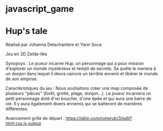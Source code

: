 # javascript_game
<h1>Hup's tale</h1>
Réalisé par Johanna Delachambre et Yann Soca

Jeu en 2D Zelda-like

Synopsys :
Le joueur incarne Hup, un personnage qui a pour mission
d'explorer un monde mystérieux et rempli de secrets. Sa quête le menera à un donjon dans lequel il devra vaincre un terrible ennemi et libérer le monde de son emprise. 


Caractéristiques du jeu : Nous souhaitons créer une map composée de plusieurs "pièces" (forêt, grotte, plage, donjon...). Le joueur incarnera un petit personnage doté d'un bouclier, d'une épée et qui aura une barre de vie. Il y aura également divers ennemis qui se batteront de manières différentes. 


Avancement grille de départ : https://jsbin.com/roherub/3/edit?html,css,js,output

